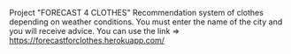 Project "FORECAST 4 CLOTHES"
Recommendation system of clothes depending on weather conditions. You must enter the name of the city and you will receive advice.
You can use the link => https://forecastforclothes.herokuapp.com/
